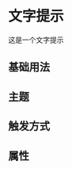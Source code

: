 <script setup>
import basis from './basis.vue'
import theme from './theme.vue'
import trigger from './trigger.vue'
import attributes from './attributes.vue'
</script>

# 文字提示

这是一个文字提示

## 基础用法
<Preview comp-name="Tooltip" demo-name="basis">
  <basis />
</Preview>

## 主题
<Preview comp-name="Tooltip" demo-name="theme">
  <theme />
</Preview>

## 触发方式
<Preview comp-name="Tooltip" demo-name="trigger">
  <trigger />
</Preview>

## 属性
<attributes />